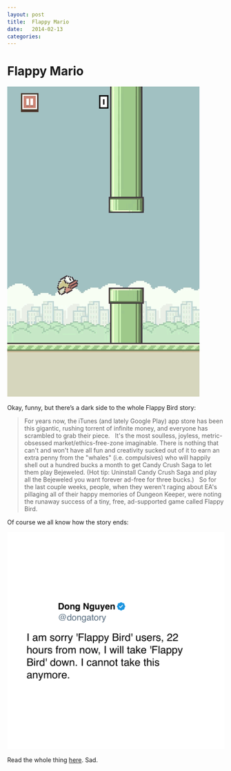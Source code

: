 ```yaml
---
layout: post
title:  Flappy Mario 
date:   2014-02-13 
categories:   
---
```


# Flappy Mario


![](/images/unknown_filename.144.gif)

Okay, funny, but there’s a dark side to the whole Flappy Bird story:

> For years now, the iTunes (and lately Google Play) app store has been this gigantic, rushing torrent of infinite money, and everyone has scrambled to grab their piece.
> 
> It's the most soulless, joyless, metric-obsessed market/ethics-free-zone imaginable. There is nothing that can't and won't have all fun and creativity sucked out of it to earn an extra penny from the "whales" (i.e. compulsives) who will happily shell out a hundred bucks a month to get Candy Crush Saga to let them play Bejeweled. (Hot tip: Uninstall Candy Crush Saga and play all the Bejeweled you want forever ad-free for three bucks.)
> 
> So for the last couple weeks, people, when they weren't raging about EA's pillaging all of their happy memories of Dungeon Keeper, were noting the runaway success of a tiny, free, ad-supported game called Flappy Bird.

Of course we all know how the story ends:

![](/images/tweet-432227971173068800.png)

Read the whole thing [here](http://jeff-vogel.blogspot.com/2014/02/why-indie-developers-go-insane.html). Sad.

